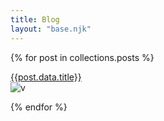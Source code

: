 ```yaml
---
title: Blog
layout: "base.njk"
---
```


{% for post in collections.posts %}

[{{post.data.title}}]({{post.url}})  
![v]({{post.data.baseUrl}}{{post.data.thumbnail}} "testing")

{% endfor %}
